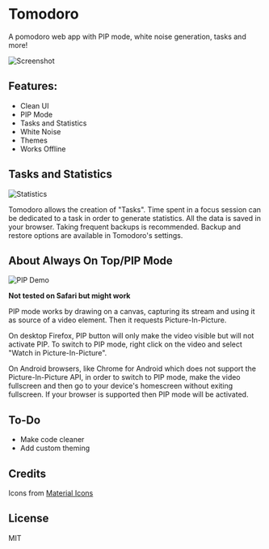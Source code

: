 # Tomodoro

A pomodoro web app with PIP mode, white noise generation, tasks and more!

![Screenshot](https://lazy-guy.github.io/tomodoro/screenshot.png)

## Features:

-   Clean UI
-   PIP Mode
-   Tasks and Statistics
-   White Noise
-   Themes
-   Works Offline

## Tasks and Statistics

![Statistics](https://lazy-guy.github.io/tomodoro/statistics.png)

Tomodoro allows the creation of "Tasks". Time spent in a focus session can be dedicated to a task in order to generate statistics.
All the data is saved in your browser. Taking frequent backups is recommended. Backup and restore options are available in Tomodoro's settings.

## About Always On Top/PIP Mode

![PIP Demo](https://lazy-guy.github.io/tomodoro/pip.png)

**Not tested on Safari but might work**

PIP mode works by drawing on a canvas, capturing its stream and using it as source of a video element. Then it requests Picture-In-Picture.

On desktop Firefox, PIP button will only make the video visible but will not activate PIP. To switch to PIP mode, right click on the video and select "Watch in Picture-In-Picture".

On Android browsers, like Chrome for Android which does not support the Picture-In-Picture API, in order to switch to PIP mode, make the video fullscreen and then go to your device's homescreen without exiting fullscreen. If your browser is supported then PIP mode will be activated.

## To-Do

-   Make code cleaner
-   Add custom theming


## Credits
Icons from [Material Icons](https://developers.google.com/fonts/docs/material_icons)


## License
MIT